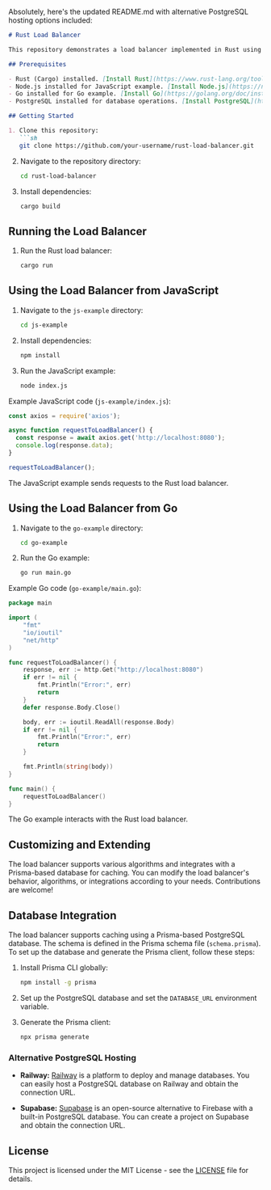 Absolutely, here's the updated README.md with alternative PostgreSQL hosting options included:

```markdown
# Rust Load Balancer 

This repository demonstrates a load balancer implemented in Rust using the Actix web framework. The load balancer supports different algorithms and can be integrated into JavaScript and Go applications.

## Prerequisites

- Rust (Cargo) installed. [Install Rust](https://www.rust-lang.org/tools/install)
- Node.js installed for JavaScript example. [Install Node.js](https://nodejs.org/)
- Go installed for Go example. [Install Go](https://golang.org/doc/install)
- PostgreSQL installed for database operations. [Install PostgreSQL](https://www.postgresql.org/download/)

## Getting Started

1. Clone this repository:
   ```sh
   git clone https://github.com/your-username/rust-load-balancer.git
   ```

2. Navigate to the repository directory:
   ```sh
   cd rust-load-balancer
   ```

3. Install dependencies:
   ```sh
   cargo build
   ```

## Running the Load Balancer

1. Run the Rust load balancer:
   ```sh
   cargo run
   ```

## Using the Load Balancer from JavaScript

1. Navigate to the `js-example` directory:
   ```sh
   cd js-example
   ```

2. Install dependencies:
   ```sh
   npm install
   ```

3. Run the JavaScript example:
   ```sh
   node index.js
   ```

Example JavaScript code (`js-example/index.js`):
```javascript
const axios = require('axios');

async function requestToLoadBalancer() {
  const response = await axios.get('http://localhost:8080');
  console.log(response.data);
}

requestToLoadBalancer();
```

The JavaScript example sends requests to the Rust load balancer.

## Using the Load Balancer from Go

1. Navigate to the `go-example` directory:
   ```sh
   cd go-example
   ```

2. Run the Go example:
   ```sh
   go run main.go
   ```

Example Go code (`go-example/main.go`):
```go
package main

import (
	"fmt"
	"io/ioutil"
	"net/http"
)

func requestToLoadBalancer() {
	response, err := http.Get("http://localhost:8080")
	if err != nil {
		fmt.Println("Error:", err)
		return
	}
	defer response.Body.Close()

	body, err := ioutil.ReadAll(response.Body)
	if err != nil {
		fmt.Println("Error:", err)
		return
	}

	fmt.Println(string(body))
}

func main() {
	requestToLoadBalancer()
}
```

The Go example interacts with the Rust load balancer.

## Customizing and Extending

The load balancer supports various algorithms and integrates with a Prisma-based database for caching. You can modify the load balancer's behavior, algorithms, or integrations according to your needs. Contributions are welcome!

## Database Integration

The load balancer supports caching using a Prisma-based PostgreSQL database. The schema is defined in the Prisma schema file (`schema.prisma`). To set up the database and generate the Prisma client, follow these steps:

1. Install Prisma CLI globally:
   ```sh
   npm install -g prisma
   ```

2. Set up the PostgreSQL database and set the `DATABASE_URL` environment variable.

3. Generate the Prisma client:
   ```sh
   npx prisma generate
   ```

### Alternative PostgreSQL Hosting

- **Railway:** [Railway](https://railway.app/) is a platform to deploy and manage databases. You can easily host a PostgreSQL database on Railway and obtain the connection URL.

- **Supabase:** [Supabase](https://supabase.io/) is an open-source alternative to Firebase with a built-in PostgreSQL database. You can create a project on Supabase and obtain the connection URL.

## License

This project is licensed under the MIT License - see the [LICENSE](LICENSE) file for details.
```
